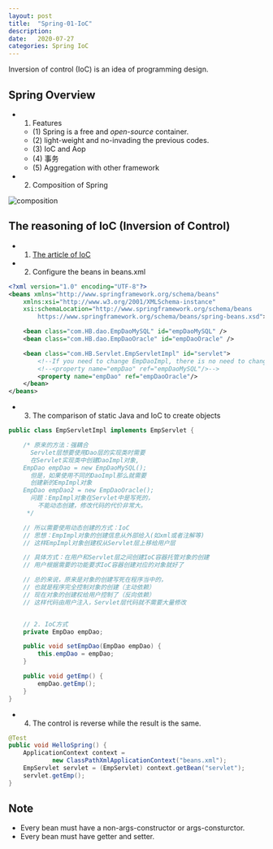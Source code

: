 ```yaml
---
layout: post
title:  "Spring-01-IoC"
description: 
date:   2020-07-27
categories: Spring IoC
---
```

Inversion of control (IoC) is an idea of programming design.

## Spring Overview

- 1. Features
    
    - (1) Spring is a free and _open-source_ container.
    - (2) light-weight and no-invading the previous codes.
    - (3) IoC and Aop
    - (4) 事务
    - (5) Aggregation with other framework

- 2. Composition of Spring

![composition](/image/Spring/composition.png)

## The reasoning of IoC (Inversion of Control)

- 1. [The article of IoC](https://mp.weixin.qq.com/s/VM6INdNB_hNfXCMq3UZgTQ)

- 2. Configure the beans in beans.xml

```xml
<?xml version="1.0" encoding="UTF-8"?>
<beans xmlns="http://www.springframework.org/schema/beans"
    xmlns:xsi="http://www.w3.org/2001/XMLSchema-instance"
    xsi:schemaLocation="http://www.springframework.org/schema/beans
        https://www.springframework.org/schema/beans/spring-beans.xsd">

    <bean class="com.HB.dao.EmpDaoMySQL" id="empDaoMySQL" />
    <bean class="com.HB.dao.EmpDaoOracle" id="empDaoOracle" />

    <bean class="com.HB.Servlet.EmpServletImpl" id="servlet">
        <!--If you need to change EmpDaoImpl, there is no need to change codes.-->
        <!--<property name="empDao" ref="empDaoMySQL"/>-->
        <property name="empDao" ref="empDaoOracle"/>
    </bean>
</beans>
``` 

- 3. The comparison of static Java and IoC to create objects

```java
public class EmpServletImpl implements EmpServlet {

    /* 原来的方法：强耦合
      Servlet层想要使用Dao层的实现类时需要
      在Servlet实现类中创建DaoImpl对象,
    EmpDao empDao = new EmpDaoMySQL();
      但是，如果使用不同的DaoImpl那么就需要
      创建新的EmpImpl对象
    EmpDao empDao2 = new EmpDaoOracle();
      问题：EmpImpl对象在Servlet中是写死的，
        不能动态创建，修改代码的代价非常大。
     */

    // 所以需要使用动态创建的方式：IoC
    // 思想：EmpImpl对象的创建信息从外部给入(如xml或者注解等)
    // 这样EmpImpl对象创建权从Servlet层上移给用户层

    // 具体方式：在用户和Servlet层之间创建IoC容器托管对象的创建
    // 用户根据需要的功能要求IoC容器创建对应的对象就好了

    // 总的来说，原来是对象的创建写死在程序当中的，
    // 也就是程序完全控制对象的创建（主动依赖）
    // 现在对象的创建权给用户控制了（反向依赖）
    // 这样代码由用户注入，Servlet层代码就不需要大量修改


    // 2. IoC方式
    private EmpDao empDao;

    public void setEmpDao(EmpDao empDao) {
        this.empDao = empDao;
    }

    public void getEmp() {
        empDao.getEmp();
    }
}
```

- 4. The control is reverse while the result is the same.

```java
@Test
public void HelloSpring() {
    ApplicationContext context =
            new ClassPathXmlApplicationContext("beans.xml");
    EmpServlet servlet = (EmpServlet) context.getBean("servlet");
    servlet.getEmp();
}
```

## Note

- Every bean must have a non-args-constructor or args-consturctor.
- Every bean must have getter and setter.